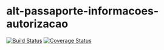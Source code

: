 # alt-passaporte-informacoes-autorizacao
[![Build Status](https://secure.travis-ci.org/dsn-nimbus/alt-passaporte-informacoes-autorizacao.png?branch=master)](https://travis-ci.org/dsn-nimbus/alt-passaporte-informacoes-autorizacao)
[![Coverage Status](https://coveralls.io/repos/dsn-nimbus/alt-passaporte-informacoes-autorizacao/badge.svg?branch=master&service=github)](https://coveralls.io/r/dsn-nimbus/alt-passaporte-informacoes-autorizacao/?branch=master)
